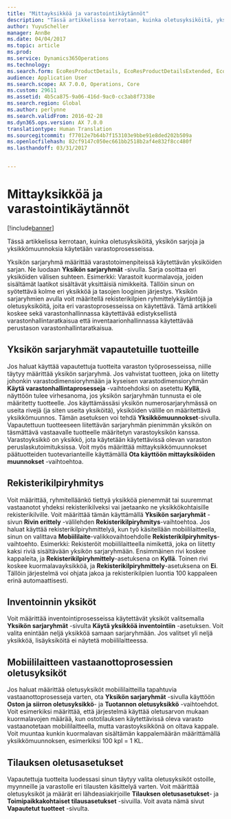 ```yaml
---
title: "Mittayksikköä ja varastointikäytännöt"
description: "Tässä artikkelissa kerrotaan, kuinka oletusyksiköitä, yksikön sarjoja ja yksikkömuunnoksia käytetään varastoprosesseissa."
author: YuyuScheller
manager: AnnBe
ms.date: 04/04/2017
ms.topic: article
ms.prod: 
ms.service: Dynamics365Operations
ms.technology: 
ms.search.form: EcoResProductDetails, EcoResProductDetailsExtended, EcoResStorageDimensionGroup, InventItemOrderSetup, UnitOfMeasureConversion, WHSRFMenuItem, WHSUOMSeqGroupTable
audience: Application User
ms.search.scope: AX 7.0.0, Operations, Core
ms.custom: 29611
ms.assetid: 4b5ca875-9a06-416d-9ac0-cc3ab8f7338e
ms.search.region: Global
ms.author: perlynne
ms.search.validFrom: 2016-02-28
ms.dyn365.ops.version: AX 7.0.0
translationtype: Human Translation
ms.sourcegitcommit: f77012e7b64b7f153103e9bbe91e8ded202b509a
ms.openlocfilehash: 82cf9147c050ec661bb2518b2af4e832f8cc480f
ms.lasthandoff: 03/31/2017


---
```


# <a name="unit-of-measure-and-stocking-policies"></a>Mittayksikköä ja varastointikäytännöt

[!include[banner](../includes/banner.md)]


Tässä artikkelissa kerrotaan, kuinka oletusyksiköitä, yksikön sarjoja ja yksikkömuunnoksia käytetään varastoprosesseissa.

Yksikön sarjaryhmä määrittää varastotoimenpiteissä käytettävän yksiköiden sarjan. Ne luodaan **Yksikön sarjaryhmät** -sivulla. Sarja osoittaa eri yksiköiden välisen suhteen. Esimerkki: Varastoit kuormalavoja, joiden sisältämät laatikot sisältävät yksittäisiä nimikkeitä. Tällöin sinun on syötettävä kolme eri yksikköä ja tasojen looginen järjestys. Yksikön sarjaryhmien avulla voit määritellä rekisterikilpien ryhmittelykäytäntöjä ja oletusyksiköitä, joita eri varastoprosesseissa on käytettävä. Tämä artikkeli koskee sekä varastonhallinnassa käytettävää edistyksellistä varastonhallintaratkaisua että inventaarionhallinnassa käytettävää perustason varastonhallintaratkaisua.

## <a name="unit-sequence-groups-for-released-products"></a>Yksikön sarjaryhmät vapautetuille tuotteille
Jos haluat käyttää vapautettuja tuotteita varaston työprosesseissa, niille täytyy määrittää yksikön sarjaryhmä. Jos vahvistat tuotteen, joka on liitetty johonkin varastodimensioryhmään ja kyseisen varastodimensioryhmän **Käytä varastonhallintaprosesseja** -vaihtoehdoksi on asetettu **Kyllä**, näyttöön tulee virhesanoma, jos yksikön sarjaryhmän tunnusta ei ole määritetty tuotteelle. Jos käyttämässäsi yksikön numerosarjaryhmässä on useita rivejä (ja siten useita yksiköitä), yksiköiden välille on määritettävä yksikkömuunnos. Tämän asetuksen voi tehdä **Yksikkömuunnokset**-sivulla. Vapautettuun tuotteeseen liitettävän sarjaryhmän pienimmän yksikön on täsmättävä vastaavalle tuotteelle määritetyn varastoyksikön kanssa. Varastoyksikkö on yksikkö, jota käytetään käytettävissä olevan varaston peruslaskutoimituksissa. Voit myös määrittää mittayksikkömuunnokset päätuotteiden tuotevarianteille käyttämällä **Ota käyttöön mittayksiköiden muunnokset** -vaihtoehtoa.

## <a name="license-plate-grouping"></a>Rekisterikilpiryhmitys
Voit määrittää, ryhmitelläänkö tiettyä yksikköä pienemmät tai suuremmat vastaanotot yhdeksi rekisterikilveksi vai jaetaanko ne yksikkökohtaisille rekisterikilville. Voit määrittää tämän käyttämällä **Yksikön sarjaryhmät** -sivun **Rivin erittely** -välilehden **Rekisterikilpiryhmitys**-vaihtoehtoa. Jos haluat käyttää rekisterikilpiryhmittelyä, kun työ käsitellään mobiililaitteella, sinun on valittava **Mobiililaite**-valikkovaihtoehdolle **Rekisterikilpiryhmitys**-vaihtoehto. Esimerkki: Rekisteröit mobiililaitteella nimikettä, joka on liitetty kaksi riviä sisältävään yksikön sarjaryhmään. Ensimmäinen rivi koskee kappaleita, ja **Rekisterikilpiryhmittely**-asetuksena on **Kyllä**. Toinen rivi koskee kuormalavayksikköä, ja **Rekisterikilpiryhmittely**-asetuksena on **Ei**. Tällöin järjestelmä voi ohjata jakoa ja rekisterikilpien luontia 100 kappaleen erinä automaattisesti.

## <a name="units-for-cycle-counting"></a>Inventoinnin yksiköt
Voit määrittää inventointiprosesseissa käytettävät yksiköt valitsemalla **Yksikön sarjaryhmät** -sivulta **Käytä yksikköä inventointiin** -asetuksen. Voit valita enintään neljä yksikköä samaan sarjaryhmään. Jos valitset yli neljä yksikköä, lisäyksiköitä ei näytetä mobiililaitteessa.

## <a name="default-units-for-mobile-device-receiving-processes"></a>Mobiililaitteen vastaanottoprosessien oletusyksiköt
Jos haluat määrittää oletusyksiköt mobiililaitteilla tapahtuvia vastaanottoprosesseja varten, ota **Yksikön sarjaryhmät** -sivulla käyttöön **Oston ja siirron oletusyksikkö**- ja **Tuotannon oletusyksikkö** -vaihtoehdot. Voit esimerkiksi määrittää, että järjestelmä käyttää oletusarvon mukaan kuormalavojen määrää, kun ostotilauksen käytettävissä oleva varasto vastaanotetaan mobiililaitteella, mutta varastoyksikkönä on oltava kappale. Voit muuntaa kunkin kuormalavan sisältämän kappalemäärän määrittämällä yksikkömuunnoksen, esimerkiksi 100 kpl = 1 KL.

## <a name="default-order-settings"></a>Tilauksen oletusasetukset
Vapautettuja tuotteita luodessasi sinun täytyy valita oletusyksiköt ostoille, myynneille ja varastolle eri tilausten käsittelyä varten. Voit määrittää oletusyksiköt ja määrät eri lähdeasiakirjoille **Tilauksen oletusasetukset**- ja **Toimipaikkakohtaiset tilausasetukset** -sivuilla. Voit avata nämä sivut **Vapautetut tuotteet** -sivulta.




